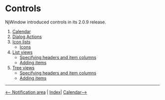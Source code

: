 # Controls

NjWindow introduced controls in its 2.0.9 release.

1. [Calendar](./calendar.md)
2. [Dialog Actions](./dialog_actions.md)
3. [Icon lists](./icon_lists.md)
    - [Icons](./icon_lists.md#icons)
4. [List views](./listviews.md)
    - [Specifying headers and item columns](./listviews.md#creating-a-list-view)
    - [Adding items](./listviews.md#adding-list-items)
5. [Tree views](./treeview.md)
    - [Specifying headers and item columns](./treeview.md#creating-a-list-view)
    - [Adding items](./treeview.md#adding-list-items)

---
[<-- Notification area](./notification_area.md) |
[Index](./index.md)|
[Calendar-->](./calendar.md)
